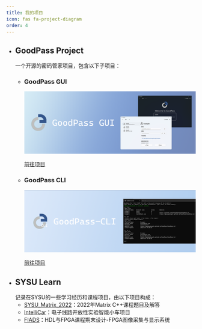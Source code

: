 ```yaml
---
title: 我的项目
icon: fas fa-project-diagram
order: 4
---
```


- ## GoodPass Project
  一个开源的密码管家项目，包含以下子项目：
  - ### GoodPass GUI
      <img src="/assets/img/GoodPass-GUI-bg1.png">

      [前往项目](https://github.com/GeorgeDong32/GoodPass-GUI)
  - ### GoodPass CLI
      <img src="/assets/img/GoodPass-CLI-bg1.png">
      
    [前往项目](https://github.com/GeorgeDong32/GoodPass-GUI)
- ## SYSU Learn
  记录在SYSU的一些学习经历和课程项目，由以下项目构成：
  - [SYSU_Matrix_2022](https://github.com/GeorgeDong32/SYSU_Matrix_2022)：2022年Matrix C++课程题目及解答
  - [IntelliCar](https://github.com/GeorgeDong32/IntelliCar)：电子线路开放性实验智能小车项目
  - [FIADS](https://github.com/GeorgeDong32/FIADS)：HDL与FPGA课程期末设计-FPGA图像采集与显示系统
